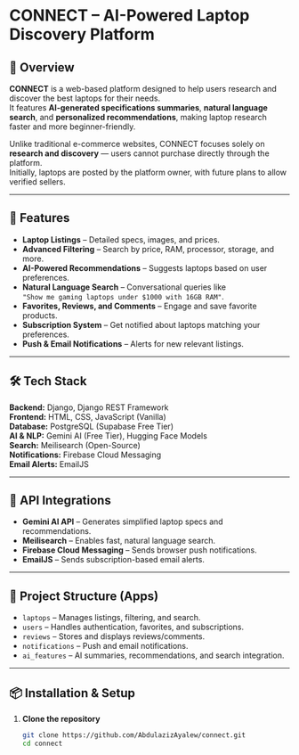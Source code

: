 # CONNECT – AI-Powered Laptop Discovery Platform

## 📌 Overview
**CONNECT** is a web-based platform designed to help users research and discover the best laptops for their needs.  
It features **AI-generated specifications summaries**, **natural language search**, and **personalized recommendations**, making laptop research faster and more beginner-friendly.  

Unlike traditional e-commerce websites, CONNECT focuses solely on **research and discovery** — users cannot purchase directly through the platform.  
Initially, laptops are posted by the platform owner, with future plans to allow verified sellers.

---

## 🚀 Features
- **Laptop Listings** – Detailed specs, images, and prices.
- **Advanced Filtering** – Search by price, RAM, processor, storage, and more.
- **AI-Powered Recommendations** – Suggests laptops based on user preferences.
- **Natural Language Search** – Conversational queries like  
  `"Show me gaming laptops under $1000 with 16GB RAM"`.
- **Favorites, Reviews, and Comments** – Engage and save favorite products.
- **Subscription System** – Get notified about laptops matching your preferences.
- **Push & Email Notifications** – Alerts for new relevant listings.

---

## 🛠️ Tech Stack
**Backend:** Django, Django REST Framework  
**Frontend:** HTML, CSS, JavaScript (Vanilla)  
**Database:** PostgreSQL (Supabase Free Tier)  
**AI & NLP:** Gemini AI (Free Tier), Hugging Face Models  
**Search:** Meilisearch (Open-Source)  
**Notifications:** Firebase Cloud Messaging  
**Email Alerts:** EmailJS  

---

## 📡 API Integrations
- **Gemini AI API** – Generates simplified laptop specs and recommendations.
- **Meilisearch** – Enables fast, natural language search.
- **Firebase Cloud Messaging** – Sends browser push notifications.
- **EmailJS** – Sends subscription-based email alerts.

---

## 📂 Project Structure (Apps)
- `laptops` – Manages listings, filtering, and search.
- `users` – Handles authentication, favorites, and subscriptions.
- `reviews` – Stores and displays reviews/comments.
- `notifications` – Push and email notifications.
- `ai_features` – AI summaries, recommendations, and search integration.

---

## 📦 Installation & Setup
1. **Clone the repository**
   ```bash
   git clone https://github.com/AbdulazizAyalew/connect.git
   cd connect
